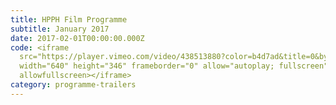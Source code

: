 ```yaml
---
title: HPPH Film Programme
subtitle: January 2017
date: 2017-02-01T00:00:00.000Z
code: <iframe
  src="https://player.vimeo.com/video/438513880?color=b4d7ad&title=0&byline=0&portrait=0"
  width="640" height="346" frameborder="0" allow="autoplay; fullscreen"
  allowfullscreen></iframe>
category: programme-trailers
---
```

